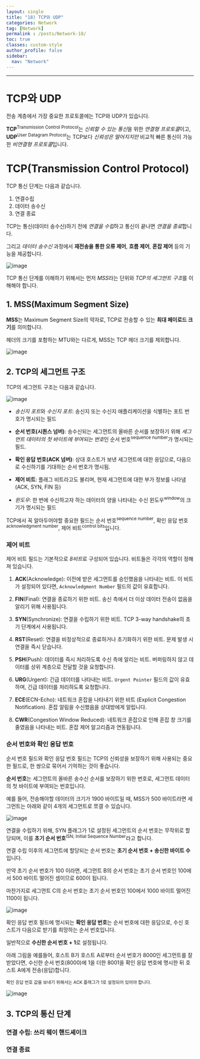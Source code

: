 ```yaml
---
layout: single
title: "18) TCP와 UDP"
categories: Network
tag: [Network]
permalink : /posts/Network-18/
toc: true
classes: custom-style
author_profile: false
sidebar:
  nav: "Network"
---
```


<hr>

# TCP와 UDP

전송 계층에서 가장 중요한 프로토콜에는 TCP와 UDP가 있습니다. 

**TCP**<sup>Transmission Control Protocol</sup>는 *신뢰할 수 있는 통신*을 위한 *연결형 프로토콜*이고, **UDP**<sup>User Datagram Protocol</sup>는 TCP보다 *신뢰성은 떨어지지만* 비교적 빠른 통신이 가능한 *비연결형 프로토콜*입니다.

# TCP(Transmission Control Protocol)

TCP 통신 단계는 다음과 같습니다.

1. 연결수립
2. 데이터 송수신
3. 연결 종료

TCP는 통신(데이터 송수신)하기 전에 *연결을 수립*하고 통신이 끝나면 *연결을 종료*합니다.

그리고 *데이터 송수신* 과정에서 **재전송을 통한 오류 제어**, **흐름 제어**, **혼잡 제어** 등의 기능을 제공합니다.

<p id="img_center">
  <img 
        src="../../assets/images/Network/18-01.PNG"
        alt="image"
        title="image"
  >
</p>

TCP 통신 단계를 이해하기 위해서는 먼저 *MSS*라는 단위와 *TCP의 세그먼트 구조*를 이해해야 합니다. 

## 1. MSS(Maximum Segment Size)

**MSS**는 Maximum Segment Size의 약자로, TCP로 전송할 수 있는 **최대 페이로드 크기**를 의미합니다.

헤더의 크기를 포함하는 MTU와는 다르게, MSS는 TCP 헤더 크기를 제외합니다.

<p id="img_center">
  <img 
        src="../../assets/images/Network/18-02.PNG"
        alt="image"
        title="image"
  >
</p>

## 2. TCP의 세그먼트 구조

TCP의 세그먼트 구조는 다음과 같습니다.

<p id="img_center">
  <img 
        src="../../assets/images/Network/18-03.PNG"
        alt="image"
        title="image"
  >
</p>

- *송신지 포트*와 *수신지 포트*: 송신지 또는 수신지 애플리케이션을 식별하는 포트 번호가 명시되는 필드

- **순서 번호(시퀀스 넘버)**: 송수신되는 세그먼트의 올바른 순서를 보장하기 위해 *세그먼트 데이터의 첫 바이트에 부여되는 번호*인 순서 번호<sup>sequence number</sup>가 명시되는 필드. 

- **확인 응답 번호(ACK 넘버)**: 상대 호스트가 보낸 세그먼트에 대한 응답으로, 다음으로 수신하기를 기대하는 순서 번호가 명시됨.

- **제어 비트**: 플래그 비트라고도 불리며, 현재 세그먼트에 대한 부가 정보를 나타냄(ACK, SYN, FIN 등)

- *윈도우*: 한 번에 수신하고자 하는 데이터의 양을 나타내는 수신 윈도우<sup>window</sup>의 크기가 명시되는 필드

TCP에서 꼭 알아두어야할 중요한 필드는 순서 번호<sup>sequence number</sup>, 확인 응답 번호<sup>acknowledgment number</sup>, 제어 비트<sup>control bits</sup>입니다.

### 제어 비트

제어 비트 필드는 기본적으로 *8비트*로 구성되어 있습니다. 비트들은 각각의 역할이 정해져 있습니다.

1. **ACK**(Acknowledge): 이전에 받은 세그먼트를 승인했음을 나타내는 비트. 이 비트가 설정되어 있다면, `Acknowledgment Number` 필드의 값이 유효합니다.

2. **FIN**(Final): 연결을 종료하기 위한 비트. 송신 측에서 더 이상 데이터 전송이 없음을 알리기 위해 사용됩니다.

3. **SYN**(Synchronize): 연결을 수립하기 위한 비트. TCP 3-way handshake의 초기 단계에서 사용됩니다.

4. **RST**(Reset): 연결을 비정상적으로 종료하거나 초기화하기 위한 비트. 문제 발생 시 연결을 즉시 닫습니다.

5. **PSH**(Push): 데이터를 즉시 처리하도록 수신 측에 알리는 비트. 버퍼링하지 않고 데이터를 상위 계층으로 전달할 것을 요청합니다.

6. **URG**(Urgent): 긴급 데이터를 나타내는 비트. `Urgent Pointer` 필드의 값이 유효하며, 긴급 데이터를 처리하도록 요청합니다.

7. **ECE**(ECN-Echo): 네트워크 혼잡을 나타내기 위한 비트 (Explicit Congestion Notification). 혼잡 알림을 수신했음을 상대방에게 알립니다.

8. **CWR**(Congestion Window Reduced): 네트워크 혼잡으로 인해 혼잡 창 크기를 줄였음을 나타내는 비트. 혼잡 제어 알고리즘과 연동됩니다.

### 순서 번호와 확인 응답 번호

순서 번호 필드와 확인 응답 번호 필드는 TCP의 신뢰성을 보장하기 위해 사용되는 중요한 필드로, 한 쌍으로 묶어서 기억하는 것이 좋습니다.

**순서 번호**는 세그먼트의 올바른 송수신 순서를 보장하기 위한 번호로, 세그먼트 데이터의 첫 바이트에 부여되는 번호입니다.

예를 들어, 전송해야할 데이터의 크기가 1900 바이트일 때, MSS가 500 바이트라면 세그먼트는 아래와 같이 4개의 세그먼트로 쪼갤 수 있습니다.

<p id="img_center">
  <img 
        src="../../assets/images/Network/18-04.PNG"
        alt="image"
        title="image"
  >
</p>

연결을 수립하기 위해, SYN 플래그가 1로 설정된 세그먼트의 순서 번호는 무작위로 할당되며, 이를 **초기 순서 번호**<sup>ISN; Initial Sequence Number</sup>라고 합니다.

연결 수립 이후의 세그먼트에 할당되는 순서 번호는 **초기 순서 번호 + 송신한 바이트 수**입니다.

만약 초기 순서 번호가 100 이라면, 세그먼트 B의 순서 번호는 초기 순서 번호인 100에서 500 바이트 떨어진 셈이므로 600이 됩니다. 

마찬가지로 세그먼트 C의 순서 번호는 초기 순서 번호인 100에서 1000 바이트 떨어진 1100이 됩니다.

<p id="img_center">
  <img 
        src="../../assets/images/Network/18-05.PNG"
        alt="image"
        title="image"
  >
</p>

확인 응답 번호 필드에 명시되는 **확인 응답 번호**는 순서 번호에 대한 응답으로, 수신 호스트가 다음으로 받기를 희망하는 순서 번호입니다.

일반적으로 **수신한 순서 번호 + 1**로 설정됩니다.

아래 그림을 예를들어, 호스트 B가 호스트 A로부터 순서 번호가 8000인 세그먼트를 잘 받았다면, 수신한 순서 번호(8000)에 1을 더한 8001을 확인 응답 번호에 명시한 뒤 호스트 A에게 전송(응답)합니다.

<small>확인 응답 번호 값을 보내기 위해서는 ACK 플래그가 1로 설정되어 있어야 합니다.</small>

<p id="img_center">
  <img 
        src="../../assets/images/Network/18-06.PNG"
        alt="image"
        title="image"
  >
</p>

## 3. TCP의 통신 단계

### 연결 수립: 쓰리 웨이 핸드셰이크

### 연결 종료